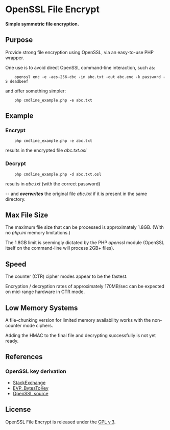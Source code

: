 
# OpenSSL File Encrypt

#### Simple symmetric file encryption.


## Purpose

Provide strong file encryption using OpenSSL, via an easy-to-use PHP wrapper.

One use is to avoid direct OpenSSL command-line interaction, such as:

        openssl enc -e -aes-256-cbc -in abc.txt -out abc.enc -k password -S deadbeef

and offer something simpler:

        php cmdline_example.php -e abc.txt


## Example

### Encrypt

        php cmdline_example.php -e abc.txt

results in the encrypted file *abc.txt.osl*

### Decrypt

        php cmdline_example.php -d abc.txt.osl

results in *abc.txt* (with the correct password)

-- and ***overwrites*** the original file *abc.txt* if it is present in the same directory.


## Max File Size

The maximum file size that can be processed is approximately 1.8GB.  (With no *php.ini* memory limitations.)

The 1.8GB limit is seemingly dictated by the PHP *openssl* module (OpenSSL itself on the command-line will process 2GB+ files).


## Speed

The counter (CTR) cipher modes appear to be the fastest.

Encryption / decryption rates of approximately 170MB/sec can be expected on mid-range hardware in CTR mode.


## Low Memory Systems

A file-chunking version for limited memory availability works with the non-counter mode ciphers.

Adding the HMAC to the final file and decrypting successfully is not yet ready.


## References

### OpenSSL key derivation

+ [StackExchange](https://security.stackexchange.com/questions/29106/openssl-recover-key-and-iv-by-passphrase)
+ [EVP_BytesToKey](https://www.openssl.org/docs/manmaster/man3/EVP_BytesToKey.html)
+ [OpenSSL source](https://github.com/openssl/openssl/blob/master/apps/enc.c)


## License

OpenSSL File Encrypt is released under the [GPL v.3](https://www.gnu.org/licenses/gpl-3.0.html).
